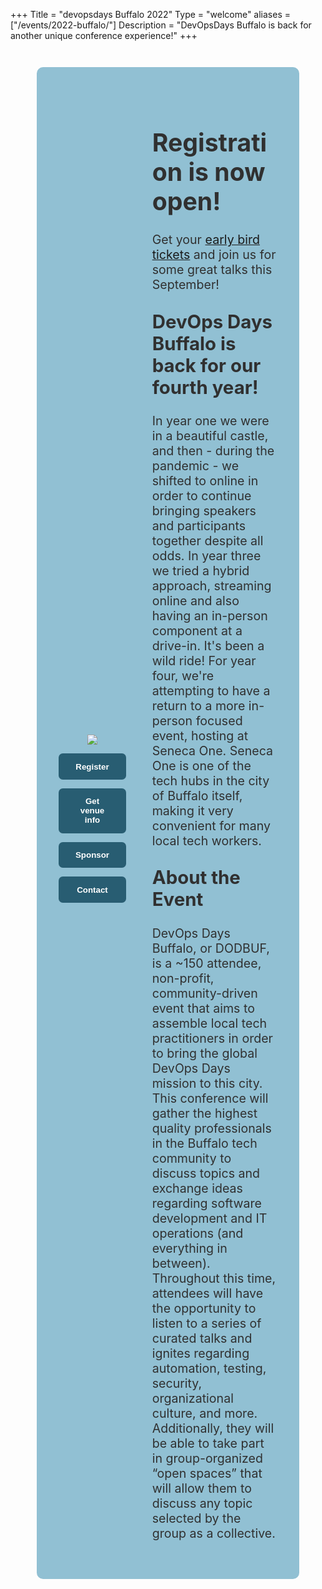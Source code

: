 +++
Title = "devopsdays Buffalo 2022"
Type = "welcome"
aliases = ["/events/2022-buffalo/"]
Description = "DevOpsDays Buffalo is back for another unique conference experience!"
+++
<style type="text/css">
.bflo {
  display: flex;
  flex-direction: row;
  flex-wrap: nowrap;
  justify-content: center;
  align-items: center;
  background-color: #91c0d3;
  margin: 3em;
  padding: 3em;
  gap: 3em;
  border-radius: 10px;
}
.bflo .showcase {
  text-align: center;
  flex-grow: 1;
}
.bflo .showcase img {
  max-width: 500px;
}
.bflo .showcase button {
  color: #fff;
  background-color: #285d72;
  border: none;
  border-radius: 0.5em;
  font-weight: bold;
  padding: 1em 2em;
  width: 100%;
} 
.bflo .sidebar {
  flex-grow: 3;
  min-width: 200px;
  border-radius: 0.5em;
  color: #303030;
  font-size: 1.4em;
}
.bflo .sidebar h2 {
  margin-top: 1em;
  font-size: 1.5em;
  /* border-bottom: 1px solid #444; */
}
.bflo .sidebar h2:not(:nth-of-type(1)) {
  font-size: 1.5em;
  margin-top: 1em;
}
@media only screen and (max-width: 760px) {
  .bflo {
    flex-direction: column;
    margin: 0;
  }
  .bflo .showcase img {
    margin: 0;
    width: 100%;
  }
}
</style>

<!-- {{< event_logo >}} -->
<div class="bflo">

<div class="showcase">
<img src="/events/2022-buffalo/sharing/showcase.png">
<p><a href="https://ti.to/devops-days-buffalo/2022"><button>Register</button></a></p>
<p><a href="../location/"><button>Get venue info</button></a></p>
<p><a href="../sponsor/"><button>Sponsor</button></a></p>
<p><a href="../contact/"><button>Contact</button></a></p>
</div>

<div class="sidebar">
<h1>Registration is now open!</h1>
<p>Get your <a href="https://ti.to/devops-days-buffalo/2022">early bird tickets</a> and join us for some great talks this September!</p>
<h2>DevOps Days Buffalo is back for our fourth year!</h2>
<p>In year one we were in a beautiful castle, and then - during the pandemic
- we shifted to online in order to continue bringing speakers and participants together despite all odds. In year three we
tried a hybrid approach, streaming online and also having an in-person component at a drive-in. It's been a wild ride!
For year four, we're attempting to have a return to a more in-person focused event, hosting at Seneca One. Seneca One is
one of the tech hubs in the city of Buffalo itself, making it very convenient for many local tech workers.</p>

<h2>About the Event</h2>
<p>DevOps Days Buffalo, or DODBUF, is a ~150 attendee, non-profit, community-driven event that aims to assemble
local tech practitioners in order to bring the global DevOps Days mission to this city. This conference will gather
the highest quality professionals in the Buffalo tech community to discuss topics and exchange ideas regarding software
development and IT operations (and everything in between). Throughout this time, attendees will have the opportunity
to listen to a series of curated talks and ignites regarding automation, testing, security, organizational culture,
and more. Additionally, they will be able to take part in group-organized “open spaces” that will allow them to discuss
any topic selected by the group as a collective.</p>
</div>
</div>


<!-- Uncomment if you added your city twitter name -->

<!-- {{< event_twitter >}} -->

